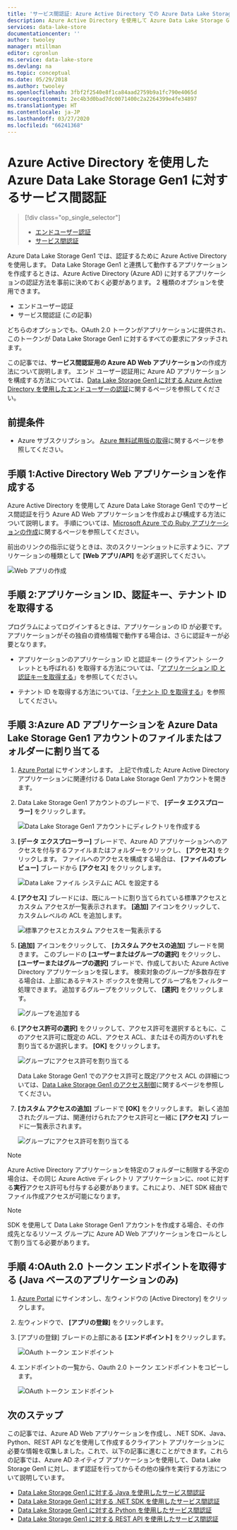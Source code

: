 ```yaml
---
title: 'サービス間認証: Azure Active Directory での Azure Data Lake Storage Gen1 の認証 | Microsoft Docs'
description: Azure Active Directory を使用して Azure Data Lake Storage Gen1 に対するサービス間認証を行う方法について説明します
services: data-lake-store
documentationcenter: ''
author: twooley
manager: mtillman
editor: cgronlun
ms.service: data-lake-store
ms.devlang: na
ms.topic: conceptual
ms.date: 05/29/2018
ms.author: twooley
ms.openlocfilehash: 3fbf2f2540e8f1ca84aad2759b9a1fc790e4065d
ms.sourcegitcommit: 2ec4b3d0bad7dc0071400c2a2264399e4fe34897
ms.translationtype: HT
ms.contentlocale: ja-JP
ms.lasthandoff: 03/27/2020
ms.locfileid: "66241368"
---
```

# <a name="service-to-service-authentication-with-azure-data-lake-storage-gen1-using-azure-active-directory"></a>Azure Active Directory を使用した Azure Data Lake Storage Gen1 に対するサービス間認証
> [!div class="op_single_selector"]
> * [エンドユーザー認証](data-lake-store-end-user-authenticate-using-active-directory.md)
> * [サービス間認証](data-lake-store-service-to-service-authenticate-using-active-directory.md)
> 
>  

Azure Data Lake Storage Gen1 では、認証するために Azure Active Directory を使用します。 Data Lake Storage Gen1 と連携して動作するアプリケーションを作成するときは、Azure Active Directory (Azure AD) に対するアプリケーションの認証方法を事前に決めておく必要があります。 2 種類のオプションを使用できます。

* エンドユーザー認証 
* サービス間認証 (この記事) 

どちらのオプションでも、OAuth 2.0 トークンがアプリケーションに提供され、このトークンが Data Lake Storage Gen1 に対するすべての要求にアタッチされます。

この記事では、**サービス間認証用の Azure AD Web アプリケーション**の作成方法について説明します。 エンド ユーザー認証用に Azure AD アプリケーションを構成する方法については、[Data Lake Storage Gen1 に対する Azure Active Directory を使用したエンドユーザーの認証](data-lake-store-end-user-authenticate-using-active-directory.md)に関するページを参照してください。

## <a name="prerequisites"></a>前提条件
* Azure サブスクリプション。 [Azure 無料試用版の取得](https://azure.microsoft.com/pricing/free-trial/)に関するページを参照してください。

## <a name="step-1-create-an-active-directory-web-application"></a>手順 1:Active Directory Web アプリケーションを作成する

Azure Active Directory を使用して Azure Data Lake Storage Gen1 でのサービス間認証を行う Azure AD Web アプリケーションを作成および構成する方法について説明します。 手順については、[Microsoft Azure での Ruby アプリケーションの作成](../active-directory/develop/howto-create-service-principal-portal.md)に関するページを参照してください。

前出のリンクの指示に従うときは、次のスクリーンショットに示すように、アプリケーションの種類として **[Web アプリ/API]** を必ず選択してください。

![Web アプリの作成](./media/data-lake-store-authenticate-using-active-directory/azure-active-directory-create-web-app.png "Web アプリの作成")

## <a name="step-2-get-application-id-authentication-key-and-tenant-id"></a>手順 2:アプリケーション ID、認証キー、テナント ID を取得する
プログラムによってログインするときは、アプリケーションの ID が必要です。 アプリケーションがその独自の資格情報で動作する場合は、さらに認証キーが必要となります。

* アプリケーションのアプリケーション ID と認証キー (クライアント シークレットとも呼ばれる) を取得する方法については、「[アプリケーション ID と認証キーを取得する](../active-directory/develop/howto-create-service-principal-portal.md#get-values-for-signing-in)」を参照してください。

* テナント ID を取得する方法については、「[テナント ID を取得する](../active-directory/develop/howto-create-service-principal-portal.md#get-values-for-signing-in)」を参照してください。

## <a name="step-3-assign-the-azure-ad-application-to-the-azure-data-lake-storage-gen1-account-file-or-folder"></a>手順 3:Azure AD アプリケーションを Azure Data Lake Storage Gen1 アカウントのファイルまたはフォルダーに割り当てる


1. [Azure Portal](https://portal.azure.com) にサインオンします。 上記で作成した Azure Active Directory アプリケーションに関連付ける Data Lake Storage Gen1 アカウントを開きます。
2. Data Lake Storage Gen1 アカウントのブレードで、 **[データ エクスプローラー]** をクリックします。
   
    ![Data Lake Storage Gen1 アカウントにディレクトリを作成する](./media/data-lake-store-authenticate-using-active-directory/adl.start.data.explorer.png "Data Lake アカウントにディレクトリを作成する")
3. **[データ エクスプローラー]** ブレードで、Azure AD アプリケーションへのアクセスを付与するファイルまたはフォルダーをクリックし、 **[アクセス]** をクリックします。 ファイルへのアクセスを構成する場合は、 **[ファイルのプレビュー]** ブレードから **[アクセス]** をクリックします。
   
    ![Data Lake ファイル システムに ACL を設定する](./media/data-lake-store-authenticate-using-active-directory/adl.acl.1.png "Data Lake ファイル システムに ACL を設定する")
4. **[アクセス]** ブレードには、既にルートに割り当てられている標準アクセスとカスタム アクセスが一覧表示されます。 **[追加]** アイコンをクリックして、カスタムレベルの ACL を追加します。
   
    ![標準アクセスとカスタム アクセスを一覧表示する](./media/data-lake-store-authenticate-using-active-directory/adl.acl.2.png "標準アクセスとカスタム アクセスを一覧表示する")
5. **[追加]** アイコンをクリックして、 **[カスタム アクセスの追加]** ブレードを開きます。 このブレードの **[ユーザーまたはグループの選択]** をクリックし、 **[ユーザーまたはグループの選択]** ブレードで、作成しておいた Azure Active Directory アプリケーションを探します。 検索対象のグループが多数存在する場合は、上部にあるテキスト ボックスを使用してグループ名をフィルター処理できます。 追加するグループをクリックして、 **[選択]** をクリックします。
   
    ![グループを追加する](./media/data-lake-store-authenticate-using-active-directory/adl.acl.3.png "グループを追加する")
6. **[アクセス許可の選択]** をクリックして、アクセス許可を選択するともに、このアクセス許可に既定の ACL、アクセス ACL、またはその両方のいずれを割り当てるか選択します。 **[OK]** をクリックします。
   
    ![グループにアクセス許可を割り当てる](./media/data-lake-store-authenticate-using-active-directory/adl.acl.4.png "グループにアクセス許可を割り当てる")
   
    Data Lake Storage Gen1 でのアクセス許可と既定/アクセス ACL の詳細については、[Data Lake Storage Gen1 のアクセス制御](data-lake-store-access-control.md)に関するページを参照してください。
7. **[カスタム アクセスの追加]** ブレードで **[OK]** をクリックします。 新しく追加されたグループは、関連付けられたアクセス許可と一緒に **[アクセス]** ブレードに一覧表示されます。
   
    ![グループにアクセス許可を割り当てる](./media/data-lake-store-authenticate-using-active-directory/adl.acl.5.png "グループにアクセス許可を割り当てる")

> [!NOTE]
> Azure Active Directory アプリケーションを特定のフォルダーに制限する予定の場合は、その同じ Azure Active ディレクトリ アプリケーションに、root に対する**実行**アクセス許可も付与する必要があります。これにより、.NET SDK 経由でファイル作成アクセスが可能になります。

> [!NOTE]
> SDK を使用して Data Lake Storage Gen1 アカウントを作成する場合、その作成先となるリソース グループに Azure AD Web アプリケーションをロールとして割り当てる必要があります。
> 
>

## <a name="step-4-get-the-oauth-20-token-endpoint-only-for-java-based-applications"></a>手順 4:OAuth 2.0 トークン エンドポイントを取得する (Java ベースのアプリケーションのみ)

1. [Azure Portal](https://portal.azure.com) にサインオンし、左ウィンドウの [Active Directory] をクリックします。

2. 左ウィンドウで、 **[アプリの登録]** をクリックします。

3. [アプリの登録] ブレードの上部にある **[エンドポイント]** をクリックします。

    ![OAuth トークン エンドポイント](./media/data-lake-store-authenticate-using-active-directory/oauth-token-endpoint.png "OAuth トークン エンドポイント")

4. エンドポイントの一覧から、Oauth 2.0 トークン エンドポイントをコピーします。

    ![OAuth トークン エンドポイント](./media/data-lake-store-authenticate-using-active-directory/oauth-token-endpoint-1.png "OAuth トークン エンドポイント")   

## <a name="next-steps"></a>次のステップ
この記事では、Azure AD Web アプリケーションを作成し、.NET SDK、Java、Python、REST API などを使用して作成するクライアント アプリケーションに必要な情報を収集しました。これで、以下の記事に進むことができます。これらの記事では、Azure AD ネイティブ アプリケーションを使用して、Data Lake Storage Gen1 に対し、まず認証を行ってからその他の操作を実行する方法について説明しています。

* [Data Lake Storage Gen1 に対する Java を使用したサービス間認証](data-lake-store-service-to-service-authenticate-java.md)
* [Data Lake Storage Gen1 に対する .NET SDK を使用したサービス間認証](data-lake-store-service-to-service-authenticate-net-sdk.md)
* [Data Lake Storage Gen1 に対する Python を使用したサービス間認証](data-lake-store-service-to-service-authenticate-python.md)
* [Data Lake Storage Gen1 に対する REST API を使用したサービス間認証](data-lake-store-service-to-service-authenticate-rest-api.md)


